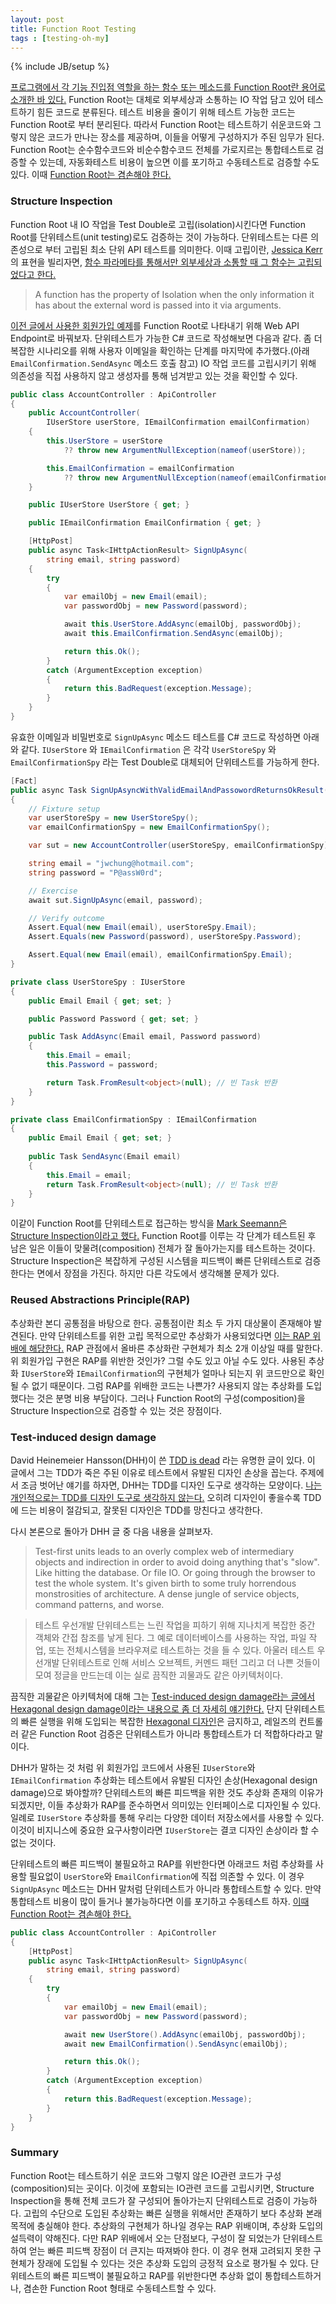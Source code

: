 ```yaml
---
layout: post
title: Function Root Testing
tags : [testing-oh-my]
---
```

{% include JB/setup %}

[프로그램에서 각 기능 진입점 역할을 하는 함수 또는 메소드를 Function Root란 용어로 소개한 바 있다.](/how-to-write-more-testable-code#function-root) Function Root는 대체로 외부세상과 소통하는 IO 작업 담고 있어 테스트하기 힘든 코드로 분류된다. 테스트 비용을 줄이기 위해 테스트 가능한 코드는 Function Root로 부터 분리된다. 따라서 Function Root는 테스트하기 쉬운코드와 그렇지 않은 코드가 만나는 장소를 제공하며, 이들을 어떻게 구성하지가 주된 임무가 된다. Function Root는 순수함수코드와 비순수함수코드 전체를 가로지르는 통합테스트로 검증할 수 있는데, 자동화테스트 비용이 높으면 이를 포기하고 수동테스트로 검증할 수도 있다. 이때 [Function Root는 겸손해야 한다.](/test-humility)

<!-- break -->

### Structure Inspection

Function Root 내 IO 작업을 Test Double로 고립(isolation)시킨다면 Function Root를 단위테스트(unit testing)로도 검증하는 것이 가능하다. 단위테스트는 다른 의존성으로 부터 고립된 최소 단위 API 테스트를 의미한다. 이때 고립이란, [Jessica Kerr](http://jessitron.com/)의 표현을 빌리자면, [함수 파라메타를 통해서만 외부세상과 소통할 때 그 함수는 고립되었다고 한다.](http://blog.ploeh.dk/2015/05/07/functional-design-is-intrinsically-testable/)

> A function has the property of Isolation when the only information it has about the external word is passed into it via arguments.

[이전 글에서 사용한 회원가입 예제](/test-humility#humble-object)를 Function Root로 나타내기 위해 Web API Endpoint로 바꿔보자. 단위테스트가 가능한 C# 코드로 작성해보면 다음과 같다. 좀 더 복잡한 시나리오를 위해 사용자 이메일을 확인하는 단계를 마지막에 추가했다.(아래 `EmailConfirmation.SendAsync` 메소드 호출 참고) IO 작업 코드를 고립시키기 위해 의존성을 직접 사용하지 않고 생성자를 통해 넘겨받고 있는 것을 확인할 수 있다.

```c#
public class AccountController : ApiController
{
    public AccountController(
        IUserStore userStore, IEmailConfirmation emailConfirmation)
    {
        this.UserStore = userStore
            ?? throw new ArgumentNullException(nameof(userStore));

        this.EmailConfirmation = emailConfirmation
            ?? throw new ArgumentNullException(nameof(emailConfirmation));
    }

    public IUserStore UserStore { get; }

    public IEmailConfirmation EmailConfirmation { get; }

    [HttpPost]
    public async Task<IHttpActionResult> SignUpAsync(
        string email, string password)
    {
        try
        {
            var emailObj = new Email(email);
            var passwordObj = new Password(password);

            await this.UserStore.AddAsync(emailObj, passwordObj);
            await this.EmailConfirmation.SendAsync(emailObj);

            return this.Ok();
        }
        catch (ArgumentException exception)
        {
            return this.BadRequest(exception.Message);
        }
    }
}
```
유효한 이메일과 비밀번호로 `SignUpAsync` 메소드 테스트를 C# 코드로 작성하면 아래와 같다. `IUserStore` 와 `IEmailConfirmation` 은 각각 `UserStoreSpy` 와 `EmailConfirmationSpy` 라는 Test Double로 대체되어 단위테스트를 가능하게 한다.

```c#
[Fact]
public async Task SignUpAsyncWithValidEmailAndPassowordReturnsOkResult()
{
    // Fixture setup
    var userStoreSpy = new UserStoreSpy();
    var emailConfirmationSpy = new EmailConfirmationSpy();

    var sut = new AccountController(userStoreSpy, emailConfirmationSpy);

    string email = "jwchung@hotmail.com";
    string password = "P@assW0rd";

    // Exercise
    await sut.SignUpAsync(email, password);

    // Verify outcome
    Assert.Equal(new Email(email), userStoreSpy.Email);
    Assert.Equals(new Password(password), userStoreSpy.Password);

    Assert.Equal(new Email(email), emailConfirmationSpy.Email);
}

private class UserStoreSpy : IUserStore
{
    public Email Email { get; set; }

    public Password Password { get; set; }

    public Task AddAsync(Email email, Password password)
    {
        this.Email = email;
        this.Password = password;

        return Task.FromResult<object>(null); // 빈 Task 반환
    }
}

private class EmailConfirmationSpy : IEmailConfirmation
{
    public Email Email { get; set; }
            
    public Task SendAsync(Email email)
    {
        this.Email = email;
        return Task.FromResult<object>(null); // 빈 Task 반환
    }
}
```

이같이 Function Root를 단위테스트로 접근하는 방식을 [Mark Seemann은 Structure Inspection이라고 했다.](http://blog.ploeh.dk/2013/04/04/structural-inspection/) Function Root를 이루는 각 단계가 테스트된 후 남은 일은 이들이 맞물려(composition) 전체가 잘 돌아가는지를 테스트하는 것이다. Structure Inspection은 복잡하게 구성된 시스템을 피드백이 빠른 단위테스트로 검증한다는 면에서 장점을 가진다. 하지만 다른 각도에서 생각해볼 문제가 있다.

### Reused Abstractions Principle(RAP)

추상화란 본디 공통점을 바탕으로 한다. 공통점이란 최소 두 가지 대상물이 존재해야 발견된다. 만약 단위테스트를 위한 고립 목적으로만 추상화가 사용되었다면 [이는 RAP 위배에 해당한다.](http://www.codemanship.co.uk/parlezuml/blog/?postid=934) RAP 관점에서 올바른 추상화란 구현체가 최소 2개 이상일 때를 말한다. 위 회원가입 구현은 RAP를 위반한 것인가? 그럴 수도 있고 아닐 수도 있다. 사용된 추상화 `IUserStore`와 `IEmailConfirmation`의 구현체가 얼마나 되는지 위 코드만으로 확인될 수 없기 때문이다. 그럼 RAP를 위배한 코드는 나쁜가? 사용되지 않는 추상화를 도입했다는 것은 분명 비용 부담이다. 그러나 Function Root의 구성(composition)을 Structure Inspection으로 검증할 수 있는 것은 장점이다.

### Test-induced design damage

David Heinemeier Hansson(DHH)이 쓴 [TDD is dead](http://david.heinemeierhansson.com/2014/tdd-is-dead-long-live-testing.html) 라는 유명한 글이 있다. 이 글에서 그는 TDD가 죽은 주된 이유로 테스트에서 유발된 디자인 손상을 꼽는다. 주제에서 조금 벗어난 얘기를 하자면, DHH는 TDD를 디자인 도구로 생각하는 모양이다. [나는 개인적으로는 TDD를 디자인 도구로 생각하지 않는다.](https://www.facebook.com/jinwook.chung.167/posts/1890555361179897) 오히려 디자인이 좋을수록 TDD에 드는 비용이 절감되고, 잘못된 디자인은 TDD를 망친다고 생각한다.

다시 본론으로 돌아가 DHH 글 중 다음 내용을 살펴보자. 

> Test-first units leads to an overly complex web of intermediary objects and indirection in order to avoid doing anything that's "slow". Like hitting the database. Or file IO. Or going through the browser to test the whole system. It's given birth to some truly horrendous monstrosities of architecture. A dense jungle of service objects, command patterns, and worse.

> 테스트 우선개발 단위테스트는 느린 작업을 피하기 위해 지나치게 복잡한 중간 객체와 간접 참조를 낳게 된다. 그 예로 데이터베이스를 사용하는 작업, 파일 작업, 또는 전체시스템을 브라우져로 테스트하는 것을 들 수 있다. 아울러 테스트 우선개발 단위테스트로 인해 서비스 오브젝트, 커멘드 패턴 그리고 더 나쁜 것들이 모여 정글을 만드는데 이는 실로 끔직한 괴물과도 같은 아키텍처이다.

끔직한 괴물같은 아키텍처에 대해 그는 [Test-induced design damage라는 글에서 Hexagonal design damage이라는 내용으로 좀 더 자세히 얘기한다.](http://david.heinemeierhansson.com/2014/test-induced-design-damage.html) 단지 단위테스트의 빠른 실행을 위해 도입되는 복잡한 [Hexagonal 디자인](http://blog.ploeh.dk/2013/12/03/layers-onions-ports-adapters-its-all-the-same/)은 금지하고, 레일즈의 컨트롤러 같은 Function Root 검증은 단위테스트가 아니라 통합테스트가 더 적합하다라고 말이다.

DHH가 말하는 것 처럼 위 회원가입 코드에서 사용된 `IUserStore`와 `IEmailConfirmation` 추상화는 테스트에서 유발된 디자인 손상(Hexagonal design damage)으로 봐야할까? 단위테스트의 빠른 피드백을 위한 것도 추상화 존재의 이유가 되겠지만, 이들 추상화가 RAP를 준수하면서 의미있는 인터페이스로 디자인될 수 있다. 일례로 `IUserStore` 추상화를 통해 우리는 다양한 데이터 저장소에서를 사용할 수 있다. 이것이 비지니스에 중요한 요구사항이라면 `IUserStore`는 결코 디자인 손상이라 할 수 없는 것이다.

단위테스트의 빠른 피드백이 불필요하고 RAP를 위반한다면 아래코드 처럼 추상화를 사용할 필요없이 `UserStore`와 `EmailConfirmation`에 직접 의존할 수 있다. 이 경우 `SignUpAsync` 메소드는 DHH 말처럼 단위테스트가 아니라 통합테스트할 수 있다. 만약 통합테스트 비용이 많이 들거나 불가능하다면 이를 포기하고 수동테스트 하자. [이때 Function Root는 겸손해야 한다.](/test-humility)

```c#
public class AccountController : ApiController
{
    [HttpPost]
    public async Task<IHttpActionResult> SignUpAsync(
        string email, string password)
    {
        try
        {
            var emailObj = new Email(email);
            var passwordObj = new Password(password);

            await new UserStore().AddAsync(emailObj, passwordObj);
            await new EmailConfirmation().SendAsync(emailObj);

            return this.Ok();
        }
        catch (ArgumentException exception)
        {
            return this.BadRequest(exception.Message);
        }
    }
}
```

### Summary

 Function Root는 테스트하기 쉬운 코드와 그렇지 않은 IO관련 코드가 구성(composition)되는 곳이다. 이것에 포함되는 IO관련 코드를 고립시키면, Structure Inspection을 통해 전체 코드가 잘 구성되어 돌아가는지 단위테스트로 검증이 가능하다. 고립의 수단으로 도입된 추상화는 빠른 실행을 위해서만 존재하기 보다 추상화 본래 목적에 충실해야 한다. 추상화의 구현체가 하나일 경우는 RAP 위배이며, 추상화 도입의 설득력이 약해진다. 다만 RAP 위배에서 오는 단점보다, 구성이 잘 되었는가 단위테스트하여 얻는 빠른 피드백 장점이 더 큰지는 따져봐야 한다. 이 경우 현재 고려되지 못한 구현체가 장래에 도입될 수 있다는 것은 추상화 도입의 긍정적 요소로 평가될 수 있다. 단위테스트의 빠른 피드백이 불필요하고 RAP를 위반한다면 추상화 없이 통합테스트하거나, 겸손한 Function Root 형태로 수동테스트할 수 있다.
